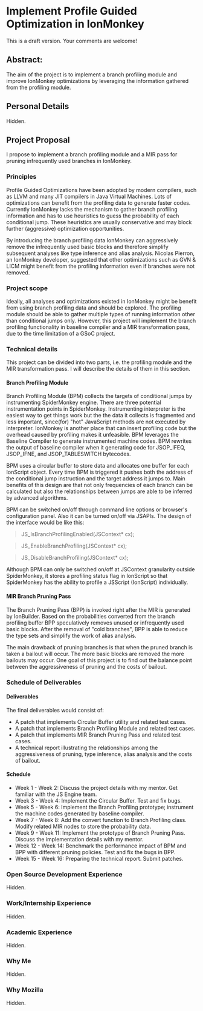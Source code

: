 # Implement Profile Guided Optimization in IonMonkey

This is a draft version. Your comments are welcome!

## Abstract:
The aim of the project is to implement a branch profiling module and improve IonMonkey optimizations by leveraging the information gathered from the profiling module.

## Personal Details
Hidden.

## Project Proposal
I propose to implement a branch profiling module and a MIR pass for pruning infrequently used branches in IonMonkey.

### Principles
Profile Guided Optimizations have been adopted by modern compilers, such as LLVM and many JIT compilers in Java Virtual Machines. Lots of optimizations can benefit from the profiling data to generate faster codes. Currently IonMonkey lacks the mechanism to gather branch profiling information and has to use heuristics to guess the probability of each conditional jump. These heuristics are usually conservative and may block further (aggressive) optimization opportunities.

By introducing the branch profiling data IonMonkey can aggressively remove the infrequently used basic blocks and therefore simplify subsequent analyses like type inference and alias analysis. Nicolas Pierron, an IonMonkey developer, suggested that other optimizations such as GVN & LICM might benefit from the profiling information even if branches were not removed. 

### Project scope
Ideally, all analyses and optimizations existed in IonMonkey might be benefit from using branch profiling data and should be explored. The profiling module should be able to gather multiple types of running information other than conditional jumps only. However, this project will implement the branch profiling functionality in baseline compiler and a MIR transformation pass, due to the time limitation of a GSoC project. 

### Technical details
This project can be divided into two parts, i.e. the profiling module and the MIR transformation pass. I will describe the details of them in this section.

#### Branch Profiling Module
Branch Profiling Module (BPM) collects the targets of conditional jumps by instrumenting SpiderMonkey engine. There are three potential instrumentation points in SpiderMonkey. Instrumenting interpreter is the easiest way to get things work but the the data it collects is fragmented and less important, since(for) "hot" JavaScript methods are not executed by interpreter. IonMonkey is another place that can insert profiling code but the overhead caused by profiling makes it unfeasible. BPM leverages the Baseline Compiler to generate instrumented machine codes. BPM rewrites the output of baseline compiler when it generating code for JSOP_IFEQ, JSOP_IFNE, and JSOP_TABLESWITCH bytecodes. 

BPM uses a circular buffer to store data and allocates one buffer for each IonScript object. Every time BPM is triggered it pushes both the address of the conditional jump instruction and the target address it jumps to. Main benefits of this design are that not only frequencies of each branch can be calculated but also the relationships between jumps are able to be inferred by advanced algorithms.

BPM can be switched on/off through command line options or browser's configuration panel. Also it can be turned on/off via JSAPIs. The design of the interface would be like this:

> JS_IsBranchProfilingEnabled(JSContext* cx);

> JS_EnableBranchProfiling(JSContext* cx);

> JS_DisableBranchProfiling(JSContext* cx);

Although BPM can only be switched on/off at JSContext granularity outside SpiderMonkey, it stores a profiling status flag in IonScript so that SpiderMonkey has the ability to profile a JSScript (IonScript) individually. 

#### MIR Branch Pruning Pass
The Branch Pruning Pass (BPP) is invoked right after the MIR is generated by IonBuilder. Based on the probabilities converted from the branch profiling buffer BPP speculatively removes unused or infrequently used basic blocks. After the removal of "cold branches", BPP is able to reduce the type sets and simplify the work of alias analysis. 

The main drawback of pruning branches is that when the pruned branch is taken a bailout will occur. The more basic blocks are removed the more bailouts may occur. One goal of this project is to find out the balance point between the aggressiveness of pruning and the costs of bailout.

### Schedule of Deliverables
#### Deliverables
The final deliverables would consist of: 
- A patch that implements Circular Buffer utility and related test cases.
- A patch that implements Branch Profiling Module and related test cases.
- A patch that implements MIR Branch Pruning Pass and related test cases.
- A technical report illustrating the relationships among the aggressiveness of pruning, type inference, alias analysis and the costs of bailout.

#### Schedule
- Week 1 - Week 2: Discuss the project details with my mentor. Get familiar with the JS Engine team. 
- Week 3 - Week 4: Implement the Circular Buffer. Test and fix bugs.
- Week 5 - Week 6: Implement the Branch Profiling prototype; instrument the machine codes generated by baseline compiler.
- Week 7 - Week 8: Add the convert function to Branch Profiling class. Modify related MIR nodes to store the probability data.
- Week 9 - Week 11: Implement the prototype of Branch Pruning Pass. Discuss the implementation details with my mentor.
- Week 12 - Week 14: Benchmark the performance impact of BPM and BPP with different pruning policies. Test and fix the bugs in BPP.
- Week 15 - Week 16: Preparing the technical report. Submit patches. 

### Open Source Development Experience
Hidden.

### Work/Internship Experience
Hidden.

### Academic Experience
Hidden.

### Why Me
Hidden.

### Why Mozilla
Hidden.
